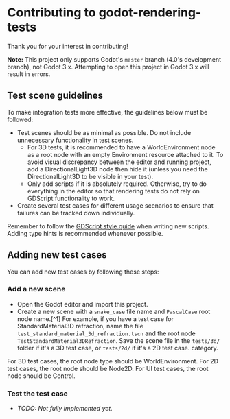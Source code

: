 # Contributing to godot-rendering-tests

Thank you for your interest in contributing!

**Note:** This project only supports Godot's `master` branch (4.0's development
branch), not Godot 3.x. Attempting to open this project in Godot 3.x will result
in errors.

## Test scene guidelines

To make integration tests more effective, the guidelines below must be followed:

- Test scenes should be as minimal as possible. Do not include unnecessary functionality
  in test scenes.
  - For 3D tests, it is recommended to have a WorldEnvironment node as a root
    node with an empty Environment resource attached to it. To avoid visual
    discrepancy between the editor and running project, add a DirectionalLight3D
    node then hide it (unless you need the DirectionalLight3D to be visible in
    your test).
  - Only add scripts if it is absolutely required. Otherwise, try to do everything
    in the editor so that rendering tests do not rely on GDScript functionality
    to work.
- Create several test cases for different usage scenarios to ensure that failures can be tracked down individually.

Remember to follow the
[GDScript style guide](https://docs.godotengine.org/en/latest/tutorials/scripting/gdscript/gdscript_styleguide.html)
when writing new scripts. Adding type hints is recommended whenever possible.

## Adding new test cases

You can add new test cases by following these steps:

### Add a new scene

- Open the Godot editor and import this project.
- Create a new scene with a `snake_case` file name and `PascalCase` root node
  name.[^1] For example, if you have a test case for StandardMaterial3D refraction,
  name the file `test_standard_material_3d_refraction.tscn` and the root node
  `TestStandardMaterial3DRefraction`. Save the scene file in the `tests/3d/`
  folder if it's a 3D test case, or `tests/2d/` if it's a 2D test case.
  category.

For 3D test cases, the root node type should be WorldEnvironment. For 2D
test cases, the root node should be Node2D. For UI test cases, the
root node should be Control.

### Test the test case

- *TODO: Not fully implemented yet.*
